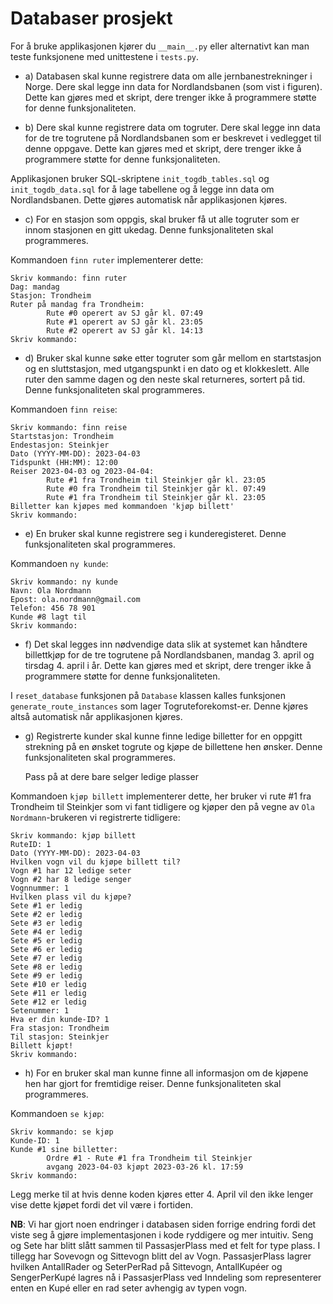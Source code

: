 # Databaser prosjekt

For å bruke applikasjonen kjører du `__main__.py` eller alternativt kan man teste funksjonene
med unittestene i `tests.py`.

* a) Databasen skal kunne registrere data om alle jernbanestrekninger i Norge. Dere skal legge inn
data for Nordlandsbanen (som vist i figuren). Dette kan gjøres med et skript, dere trenger ikke å
programmere støtte for denne funksjonaliteten.

* b) Dere skal kunne registrere data om togruter. Dere skal legge inn data for de tre togrutene på
Nordlandsbanen som er beskrevet i vedlegget til denne oppgave. Dette kan gjøres med et skript,
dere trenger ikke å programmere støtte for denne funksjonaliteten.


Applikasjonen bruker SQL-skriptene
`init_togdb_tables.sql` og `init_togdb_data.sql`
for å lage tabellene og å legge inn data om Nordlandsbanen.
Dette gjøres automatisk når applikasjonen kjøres.


* c) For en stasjon som oppgis, skal bruker få ut alle togruter som er innom stasjonen en gitt ukedag.
Denne funksjonaliteten skal programmeres.

Kommandoen `finn ruter` implementerer dette:
```
Skriv kommando: finn ruter
Dag: mandag
Stasjon: Trondheim
Ruter på mandag fra Trondheim:
        Rute #0 operert av SJ går kl. 07:49
        Rute #1 operert av SJ går kl. 23:05
        Rute #2 operert av SJ går kl. 14:13
Skriv kommando: 
```

* d) Bruker skal kunne søke etter togruter som går mellom en startstasjon og en sluttstasjon, med
utgangspunkt i en dato og et klokkeslett. Alle ruter den samme dagen og den neste skal
returneres, sortert på tid. Denne funksjonaliteten skal programmeres.


Kommandoen `finn reise`:
```
Skriv kommando: finn reise
Startstasjon: Trondheim
Endestasjon: Steinkjer
Dato (YYYY-MM-DD): 2023-04-03
Tidspunkt (HH:MM): 12:00
Reiser 2023-04-03 og 2023-04-04:
        Rute #1 fra Trondheim til Steinkjer går kl. 23:05
        Rute #0 fra Trondheim til Steinkjer går kl. 07:49
        Rute #1 fra Trondheim til Steinkjer går kl. 23:05
Billetter kan kjøpes med kommandoen 'kjøp billett'
Skriv kommando: 
```


* e) En bruker skal kunne registrere seg i kunderegisteret. Denne funksjonaliteten skal programmeres.

Kommandoen `ny kunde`:
```
Skriv kommando: ny kunde
Navn: Ola Nordmann
Epost: ola.nordmann@gmail.com
Telefon: 456 78 901
Kunde #8 lagt til
Skriv kommando: 
```

* f) Det skal legges inn nødvendige data slik at systemet kan håndtere billettkjøp for de tre togrutene
på Nordlandsbanen, mandag 3. april og tirsdag 4. april i år. Dette kan gjøres med et skript, dere
trenger ikke å programmere støtte for denne funksjonaliteten.

I `reset_database` funksjonen på `Database` klassen kalles funksjonen `generate_route_instances` som lager
Togruteforekomst-er. Denne kjøres altså automatisk når applikasjonen kjøres.


* g) Registrerte kunder skal kunne finne ledige billetter for en oppgitt strekning på en ønsket togrute
og kjøpe de billettene hen ønsker. Denne funksjonaliteten skal programmeres.

    Pass på at dere bare selger ledige plasser

Kommandoen `kjøp billett` implementerer dette, her bruker vi rute #1 fra Trondheim til Steinkjer som vi
fant tidligere og kjøper den på vegne av `Ola Nordmann`-brukeren vi registrerte tidligere:
```
Skriv kommando: kjøp billett
RuteID: 1
Dato (YYYY-MM-DD): 2023-04-03
Hvilken vogn vil du kjøpe billett til?
Vogn #1 har 12 ledige seter
Vogn #2 har 8 ledige senger
Vognnummer: 1
Hvilken plass vil du kjøpe?
Sete #1 er ledig
Sete #2 er ledig
Sete #3 er ledig
Sete #4 er ledig
Sete #5 er ledig
Sete #6 er ledig
Sete #7 er ledig
Sete #8 er ledig
Sete #9 er ledig
Sete #10 er ledig
Sete #11 er ledig
Sete #12 er ledig
Setenummer: 1
Hva er din kunde-ID? 1
Fra stasjon: Trondheim
Til stasjon: Steinkjer
Billett kjøpt!
Skriv kommando: 
```

* h) For en bruker skal man kunne finne all informasjon om de kjøpene hen har gjort for fremtidige
reiser. Denne funksjonaliteten skal programmeres.

Kommandoen `se kjøp`:

```
Skriv kommando: se kjøp
Kunde-ID: 1
Kunde #1 sine billetter:
        Ordre #1 - Rute #1 fra Trondheim til Steinkjer
        avgang 2023-04-03 kjøpt 2023-03-26 kl. 17:59
Skriv kommando: 
```

Legg merke til at hvis denne koden kjøres etter 4. April vil den ikke lenger
vise dette kjøpet fordi det vil være i fortiden. 


**NB**: Vi har gjort noen endringer i databasen siden forrige endring fordi det
viste seg å gjøre implementasjonen i kode ryddigere og mer intuitiv.
Seng og Sete har blitt slått sammen til PassasjerPlass med et felt for type plass.
I tillegg har Sovevogn og Sittevogn blitt del av Vogn. PassasjerPlass lagrer hvilken
AntallRader og SeterPerRad på Sittevogn, AntallKupéer og SengerPerKupé lagres nå
i PassasjerPlass ved Inndeling som representerer enten en Kupé eller en rad seter
avhengig av typen vogn. 
